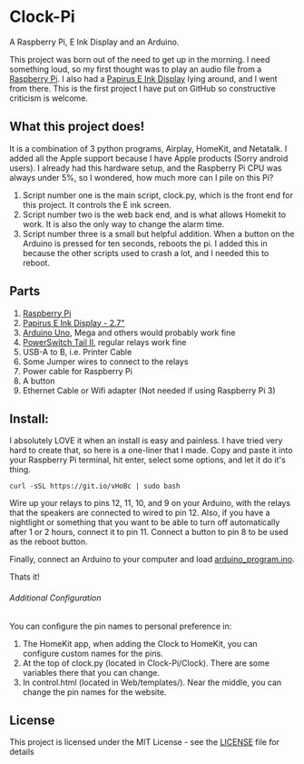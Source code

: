 # Clock-Pi
A Raspberry Pi, E Ink Display and an Arduino.

This project was born out of the need to get up in the morning. I need something loud, so my first thought was to play an audio file from a [Raspberry Pi](https://www.raspberrypi.org). I also had a [Papirus E Ink Display](https://www.pi-supply.com/product/papirus-epaper-eink-screen-hat-for-raspberry-pi/) lying around, and I went from there. This is the first project I have put on GitHub so constructive criticism is welcome.

## What this project does!
It is a combination of 3 python programs, Airplay, HomeKit, and Netatalk. I added all the Apple support because I have Apple products (Sorry android users). I already had this hardware setup, and the Raspberry Pi CPU was always under 5%, so I wondered, how much more can I pile on this Pi?
1. Script number one is the main script, clock.py, which is the front end for this project. It controls the E ink screen.
2. Script number two is the web back end, and is what allows Homekit to work. It is also the only way to change the alarm time.
3. Script number three is a small but helpful addition. When a button on the Arduino is pressed for ten seconds, reboots the pi. I added this in because the other scripts used to crash a lot, and I needed this to reboot.

## Parts
1. [Raspberry Pi](https://www.raspberrypi.org)
2. [Papirus E Ink Display - 2.7"](https://www.pi-supply.com/product/papirus-epaper-eink-screen-hat-for-raspberry-pi/)
3. [Arduino Uno](https://www.Arduino.cc/en/Main/ArduinoBoardUno), Mega and others would probably work fine
4. [PowerSwitch Tail II](http://www.powerswitchtail.com/Pages/default.aspx), regular relays work fine
5. USB-A to B, i.e. Printer Cable
6. Some Jumper wires to connect to the relays
7. Power cable for Raspberry Pi
8. A button
9. Ethernet Cable or Wifi  adapter (Not needed if using Raspberry Pi 3)

## Install:
I absolutely LOVE it when an install is easy and painless. I have tried very hard to create that, so here is a one-liner that I made. Copy and paste it into your Raspberry Pi terminal, hit enter, select some options, and let it do it's thing.

```Shell
curl -sSL https://git.io/vHoBc | sudo bash
```

Wire up your relays to pins 12, 11, 10, and 9 on your Arduino, with the relays that the speakers are connected to wired to pin 12. Also, if you have a nightlight or something that you want to be able to turn off automatically after 1 or 2 hours, connect it to pin 11. Connect a button to pin 8 to be used as the reboot button.

Finally, connect an Arduino to your computer and load [arduino_program.ino](https://raw.githubusercontent.com/mhar9000/Clock-Pi/master/arduino_program.ino).

Thats it!

###### Additional Configuration
You can configure the pin names to personal preference in:
1. The HomeKit app, when adding the Clock to HomeKit, you can configure custom names for the pins.
2. At the top of clock.py (located in Clock-Pi/Clock). There are some variables there that you can change.
3. In control.html (located in Web/templates/). Near the middle, you can change the pin names for the website.


## License

This project is licensed under the MIT License - see the [LICENSE](LICENSE) file for details
